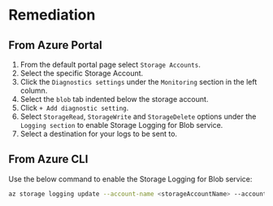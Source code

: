 # Remediation

## From Azure Portal

1. From the default portal page select `Storage Accounts`.
2. Select the specific Storage Account.
3. Click the `Diagnostics settings` under the `Monitoring` section in the left column.
4. Select the `blob` tab indented below the storage account.
5. Click `+ Add diagnostic setting`.
6. Select `StorageRead`, `StorageWrite` and `StorageDelete` options under the `Logging section` to enable Storage Logging for Blob service.
7. Select a destination for your logs to be sent to.

## From Azure CLI

Use the below command to enable the Storage Logging for Blob service:

```sh
az storage logging update --account-name <storageAccountName> --account-key <storageAccountKey> --services b --log rwd --retention 90
```
